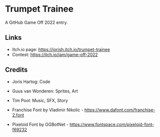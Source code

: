 # Trumpet Trainee

A GitHub Game Off 2022 entry.


## Links

* Itch.io page: https://jorish.itch.io/trumpet-trainee
* Contest: https://itch.io/jam/game-off-2022


## Credits

* Joris Hartog: Code
* Guus van Wonderen: Sprites, Art
* Tim Pool: Music, SFX, Story

* Franchise Font by Vladimir Nikolic - https://www.dafont.com/franchise-2.font
* Pixeloid Font by GGBotNet - https://www.fontspace.com/pixeloid-font-f69232
